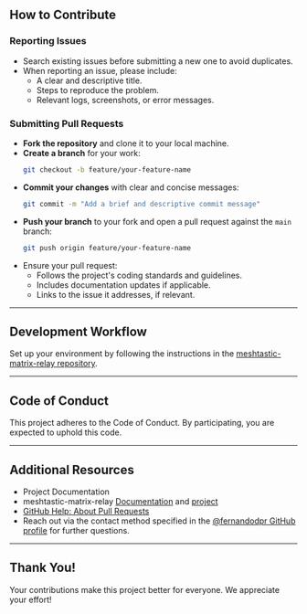 How to Contribute
-----------------

### Reporting Issues

*   Search existing issues before submitting a new one to avoid duplicates.
*   When reporting an issue, please include:
    *   A clear and descriptive title.
    *   Steps to reproduce the problem.
    *   Relevant logs, screenshots, or error messages.

### Submitting Pull Requests

*   **Fork the repository** and clone it to your local machine.
*   **Create a branch** for your work:
    ```bash
    git checkout -b feature/your-feature-name
    ```
*   **Commit your changes** with clear and concise messages:
    ```bash
    git commit -m "Add a brief and descriptive commit message"
    ```
*   **Push your branch** to your fork and open a pull request against the `main` branch:
    ```bash
    git push origin feature/your-feature-name
    ```
*   Ensure your pull request:
    *   Follows the project's coding standards and guidelines.
    *   Includes documentation updates if applicable.
    *   Links to the issue it addresses, if relevant.

* * *

Development Workflow
--------------------

Set up your environment by following the instructions in the [meshtastic-matrix-relay repository](https://github.com/geoffwhittington/meshtastic-matrix-relay).

* * *

Code of Conduct
---------------

This project adheres to the Code of Conduct. By participating, you are expected to uphold this code.

* * *

Additional Resources
--------------------

*   Project Documentation
*   meshtastic-matrix-relay [Documentation](https://github.com/geoffwhittington/meshtastic-matrix-relay/wiki) and [project](https://github.com/geoffwhittington/meshtastic-matrix-relay)
*   [GitHub Help: About Pull Requests](https://docs.github.com/pull-requests)
*   Reach out via the contact method specified in the [@fernandodpr GitHub profile](https://github.com/fernandodpr) for further questions.

* * *

Thank You!
----------

Your contributions make this project better for everyone. We appreciate your effort!
